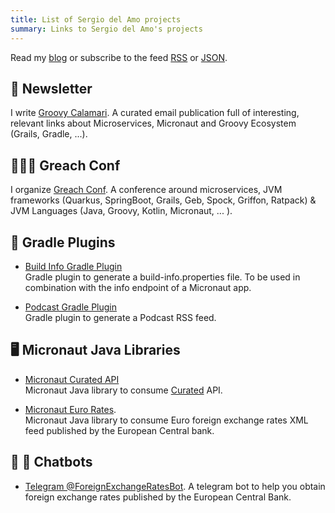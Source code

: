 ```yaml
---
title: List of Sergio del Amo projects
summary: Links to Sergio del Amo's projects
---
```


Read my [blog](https://sergiodelamo.com/blog/index.html) or subscribe to the feed [RSS](https://sergiodelamo.com/rss.xml) or [JSON](https://sergiodelamo.com/feed.json).

## 📨 Newsletter

I write [Groovy Calamari](https://groovycalamari.com). A curated email publication full of interesting, relevant links about Microservices, Micronaut and Groovy Ecosystem (Grails, Gradle, ...). 

## 👨🏼‍🏫 Greach Conf

I organize [Greach Conf](https://greachconf). A conference around microservices, JVM frameworks (Quarkus, SpringBoot, Grails, Geb, Spock, Griffon, Ratpack) & JVM Languages (Java, Groovy, Kotlin, Micronaut,  ... ).

## 🐘 Gradle Plugins

- [Build Info Gradle Plugin](https://sdelamo.github.io/build-info-gradle-plugin/index.html)  
Gradle plugin to generate a build-info.properties file. To be used in combination with the info endpoint of  a Micronaut app. 

- [Podcast Gradle Plugin](https://sdelamo.github.io/podcast-gradle-plugin/index.html)  
Gradle plugin to generate a Podcast RSS feed.

## 🖥 Micronaut Java Libraries

- [Micronaut Curated API](https://sdelamo.github.io/curatedapi/index.html)  
Micronaut Java library to consume [Curated](https://curated.co) API. 

- [Micronaut Euro Rates](https://sdelamo.github.io/eurorates/index.html).  
Micronaut Java library to consume Euro foreign exchange rates XML feed published by the European Central bank.

## 🤖 💬 Chatbots

- [Telegram @ForeignExchangeRatesBot](https://exchangeratesbot.com). A telegram bot to help you obtain foreign exchange rates published by the European Central Bank.
